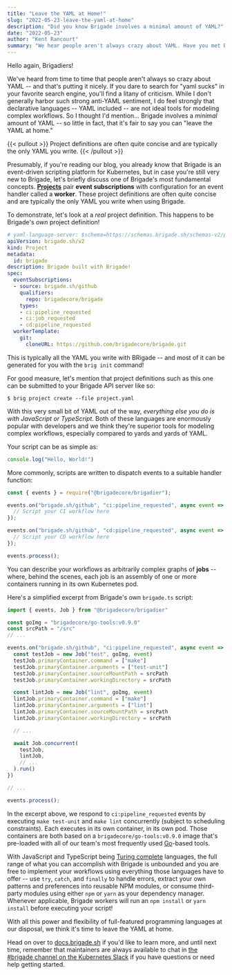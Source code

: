 ```yaml
---
title: "Leave the YAML at Home!"
slug: "2022-05-23-leave-the-yaml-at-home"
description: "Did you know Brigade involves a minimal amount of YAML?"
date: "2022-05-23"
author: "Kent Rancourt"
summary: "We hear people aren't always crazy about YAML. Have you met Brigade?"
---
```


Hello again, Brigadiers!

We've heard from time to time that people aren't always so crazy about YAML --
and that's putting it nicely. If you dare to search for "yaml sucks" in your
favorite search engine, you'll find a litany of criticism. While I don't
generally harbor such strong anti-YAML sentiment, I do feel strongly that
declarative languages -- YAML included -- are not ideal tools for modeling
complex workflows. So I thought I'd mention... Brigade involves a _minimal_
amount of YAML -- so little in fact, that it's fair to say you can "leave the
YAML at home."

{{< pullout >}}
  Project definitions are often quite concise and are typically the only YAML
  you write.
{{< /pullout >}}

Presumably, if you're reading our blog, you already know that Brigade is an
event-driven scripting platform for Kubernetes, but in case you're still very
new to Brigade, let's briefly discuss one of Brigade's most fundamental
concepts.
[__Projects__](https://docs.brigade.sh/topics/project-developers/projects/) pair
__event subscriptions__ with configuration for an event handler called a
__worker__. These project definitions are often quite concise and are typically
the only YAML you write when using Brigade.

To demonstrate, let's look at a _real_ project definition. This happens to be
Brigade's _own_ project definition!

```yaml
# yaml-language-server: $schema=https://schemas.brigade.sh/schemas-v2/project.json
apiVersion: brigade.sh/v2
kind: Project
metadata:
  id: brigade
description: Brigade built with Brigade!
spec:
  eventSubscriptions:
  - source: brigade.sh/github
    qualifiers:
      repo: brigadecore/brigade
    types:
    - ci:pipeline_requested
    - ci:job_requested
    - cd:pipeline_requested
  workerTemplate:
    git:
      cloneURL: https://github.com/brigadecore/brigade.git
```

This is typically all the YAML you write with BRigade -- and most of it can be
generated for you with the `brig init` command!

For good measure, let's mention that project definitions such as this one can be
submitted to your Brigade API server like so:

```shell
$ brig project create --file project.yaml
```

With this very small bit of YAML out of the way, _everything else you do is with
JavaScript or TypeScript_. Both of these languages are enormously popular with
developers and we think they're superior tools for modeling complex workflows,
especially compared to yards and yards of YAML.

Your script can be as simple as:

```javascript
console.log("Hello, World!")
```

More commonly, scripts are written to dispatch events to a suitable handler
function:

```javascript
const { events } = require("@brigadecore/brigadier");

events.on("brigade.sh/github", "ci:pipeline_requested", async event => {
  // Script your CI workflow here
});

events.on("brigade.sh/github", "cd:pipeline_requested", async event => {
  // Script your CD workflow here
});

events.process();
```

You can describe your workflows as arbitrarily complex graphs of __jobs__ --
where, behind the scenes, each job is an assembly of one or more containers
running in its own Kubernetes pod.

Here's a simplified excerpt from Brigade's own `brigade.ts` script:

```typescript
import { events, Job } from "@brigadecore/brigadier"

const goImg = "brigadecore/go-tools:v0.9.0"
const srcPath = "/src"
// ...

events.on("brigade.sh/github", "ci:pipeline_requested", async event => {
  const testJob = new Job("test", goImg, event)
  testJob.primaryContainer.command = ["make"]
  testJob.primaryContainer.arguments = ["test-unit"]
  testJob.primaryContainer.sourceMountPath = srcPath
  testJob.primaryContainer.workingDirectory = srcPath

  const lintJob = new Job("lint", goImg, event)
  lintJob.primaryContainer.command = ["make"]
  lintJob.primaryContainer.arguments = ["lint"]
  lintJob.primaryContainer.sourceMountPath = srcPath
  lintJob.primaryContainer.workingDirectory = srcPath

  // ...

  await Job.concurrent(
    testJob,
    lintJob,
    // ...
  ).run()
})

// ...

events.process();
```

In the excerpt above, we respond to `ci:pipeline_requested` events by executing
`make test-unit` and `make lint` concurrently (subject to scheduling
constraints). Each executes in its own container, in its own pod. Those
containers are both based on a `brigadecore/go-tools:v0.9.0` image that's
pre-loaded with all of our team's most frequently used
[Go]([Go](https://golang.org))-based tools.

With JavaScript and TypeScript being
[Turing complete](https://en.wikipedia.org/wiki/Turing_completeness) languages,
the full range of what you can accomplish with Brigade is unbounded and you are
free to implement your workflows using everything those languages have to offer
-- use `try`, `catch`, and `finally` to handle errors, extract your own patterns
and preferences into reusable NPM modules, or consume third-party modules using
either `npm` or `yarn` as your dependency manager. Whenever applicable, Brigade
workers will run an `npm install` or `yarn install` before executing your
script!

With all this power and flexibility of full-featured programming languages at
our disposal, we think it's time to leave the YAML at home.

Head on over to [docs.brigade.sh](https://docs.brigade.sh) if you'd like to
learn more, and until next time, remember that maintainers are always available
to chat in [the #brigade channel on the Kubernetes Slack](https://slack.brigade.sh)
if you have questions or need help getting started.
